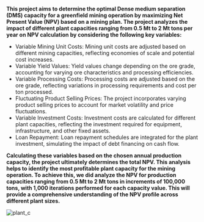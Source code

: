 **This project aims to determine the optimal Dense medium separation (DMS) capacity for a greenfield mining operation by maximizing Net Present Value (NPV) based on a mining plan. The project analyzes the impact of different plant capacities ranging from 0.5 Mt to 2 Mt tons per year on NPV calculation by considering the following key variables:**

- Variable Mining Unit Costs: Mining unit costs are adjusted based on different mining capacities, reflecting economies of scale and potential cost increases.
- Variable Yield Values: Yield values change depending on the ore grade, accounting for varying ore characteristics and processing efficiencies.
- Variable Processing Costs: Processing costs are adjusted based on the ore grade, reflecting variations in processing requirements and cost per ton processed.
- Fluctuating Product Selling Prices: The project incorporates varying product selling prices to account for market volatility and price fluctuations.
- Variable Investment Costs: Investment costs are calculated for different plant capacities, reflecting the investment required for equipment, infrastructure, and other fixed assets.
- Loan Repayment: Loan repayment schedules are integrated for the plant investment, simulating the impact of debt financing on cash flow.

**Calculating these variables based on the chosen annual production capacity, the project ultimately determines the total NPV. This analysis helps to identify the most profitable plant capacity for the mining operation. To achieve this, we did analyze the NPV for production capacities ranging from 0.5 Mt to 2 Mt tons in increments of 100,000 tons, with 1,000 iterations performed for each capacity value. This will provide a comprehensive understanding of the NPV profile across different plant sizes.**

![plant_c](https://github.com/user-attachments/assets/0c704812-0081-4d2e-b452-7a30105ff6b5)
